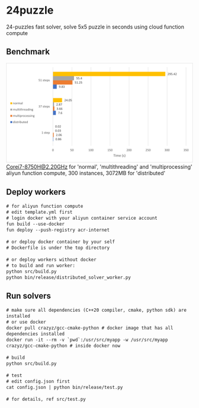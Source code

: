 # 24puzzle
24-puzzles fast solver, solve 5x5 puzzle in seconds using cloud function compute

## Benchmark
![](benchmark.png)
Corei7-8750H@2.20GHz for 'normal', 'multithreading' and 'multiprocessing'  
aliyun function compute, 300 instances, 3072MB for 'distributed'

## Deploy workers
``` shell
# for aliyun function compute
# edit template.yml first
# login docker with your aliyun container service account
fun build --use-docker
fun deploy --push-registry acr-internet

# or deploy docker container by your self
# Dockerfile is under the top directory

# or deploy workers without docker
# to build and run worker:
python src/build.py
python bin/release/distributed_solver_worker.py
```

## Run solvers
``` shell
# make sure all dependencies (C++20 compiler, cmake, python sdk) are installed
# or use docker
docker pull crazyz/gcc-cmake-python # docker image that has all dependencies installed
docker run -it --rm -v `pwd`:/usr/src/myapp -w /usr/src/myapp crazyz/gcc-cmake-python # inside docker now

# build
python src/build.py

# test
# edit config.json first
cat config.json | python bin/release/test.py

# for details, ref src/test.py
```
